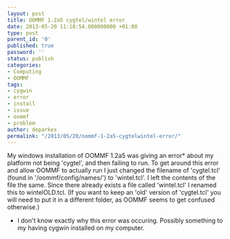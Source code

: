```yaml
---
layout: post
title: OOMMF 1.2a5 cygtel/wintel error
date: 2013-05-20 11:18:54.000000000 +01:00
type: post
parent_id: '0'
published: true
password: ''
status: publish
categories:
- Computing
- OOMMF
tags:
- cygwin
- error
- install
- issue
- oommf
- problem
author: deparkes
permalink: "/2013/05/20/oommf-1-2a5-cygtelwintel-error/"
---
```

My windows installation of OOMMF 1.2a5 was giving an error* about my platform not being 'cygtel', and then failing to run.
To get around this error and allow OOMMF to actually run I just changed the filename of  'cygtel.tcl' (found in '/oommf/config/names/') to 'wintel.tcl'. I left the contents of the file the same.
Since there already exists a file called 'wintel.tcl' I renamed this to wintelOLD.tcl. (If you want to keep an 'old' version of 'cygtel.tcl' you will need to put it in a different folder, as OOMMF seems to get confused otherwise.)
* I don't know exactly why this error was occuring. Possibly something to my having cygwin installed on my computer.
